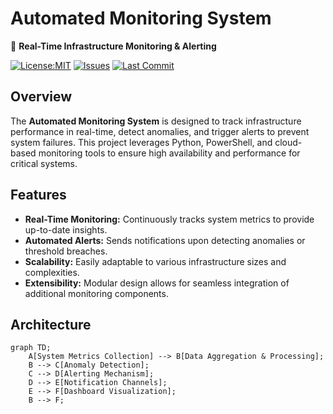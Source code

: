 # Automated Monitoring System

🚀 **Real-Time Infrastructure Monitoring & Alerting**

[![License:MIT](https://img.shields.io/github/license/cjl4945/Automate-monitering-system?color=blue)](LICENSE)
[![Issues](https://img.shields.io/github/issues/cjl4945/Automate-monitering-system)](https://github.com/cjl4945/Automate-monitering-system/issues)
[![Last Commit](https://img.shields.io/github/last-commit/cjl4945/Automate-monitering-system)](https://github.com/cjl4945/Automate-monitering-system/commits/main)

## Overview

The **Automated Monitoring System** is designed to track infrastructure performance in real-time, detect anomalies, and trigger alerts to prevent system failures. This project leverages Python, PowerShell, and cloud-based monitoring tools to ensure high availability and performance for critical systems.

## Features

- **Real-Time Monitoring:** Continuously tracks system metrics to provide up-to-date insights.
- **Automated Alerts:** Sends notifications upon detecting anomalies or threshold breaches.
- **Scalability:** Easily adaptable to various infrastructure sizes and complexities.
- **Extensibility:** Modular design allows for seamless integration of additional monitoring components.

## Architecture

```mermaid
graph TD;
    A[System Metrics Collection] --> B[Data Aggregation & Processing];
    B --> C[Anomaly Detection];
    C --> D[Alerting Mechanism];
    D --> E[Notification Channels];
    E --> F[Dashboard Visualization];
    B --> F;
